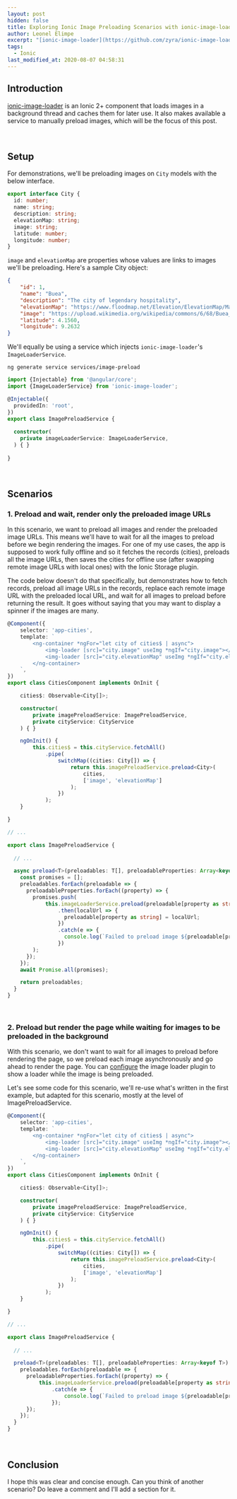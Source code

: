 ```yaml
---
layout: post
hidden: false
title: Exploring Ionic Image Preloading Scenarios with ionic-image-loader
author: Leonel Elimpe
excerpt: "[ionic-image-loader](https://github.com/zyra/ionic-image-loader) is an Ionic 2+ component that loads images in a background thread and caches them for later use. It also makes available a service to manually preload images, which will be the focus of this post."
tags:
  - Ionic
last_modified_at: 2020-08-07 04:58:31
---
```

## Introduction

[ionic-image-loader](https://github.com/zyra/ionic-image-loader) is an Ionic 2+ component that loads images in a background thread and caches them for later use. It also makes available a service to manually preload images, which will be the focus of this post.

<br>

## Setup

For demonstrations, we'll be preloading images on `City` models with the below interface.

```typescript
export interface City {
  id: number;
  name: string;
  description: string;
  elevationMap: string;
  image: string;
  latitude: number;
  longitude: number;
}
```

`image` and `elevationMap` are properties whose values are links to images we'll be preloading. Here's a sample City object:

```json
{
    "id": 1,
    "name": "Buea",
    "description": "The city of legendary hospitality",
    "elevationMap": "https://www.floodmap.net/Elevation/ElevationMap/Maps/?gz=2233410_12",
    "image": "https://upload.wikimedia.org/wikipedia/commons/6/68/Buea_from_Fako.jpg",
    "latitude": 4.1560,
    "longitude": 9.2632
}
```

We'll equally be using a service which injects `ionic-image-loader`'s `ImageLoaderService`.

```
ng generate service services/image-preload
```

```typescript
import {Injectable} from '@angular/core';
import {ImageLoaderService} from 'ionic-image-loader';

@Injectable({
  providedIn: 'root',
})
export class ImagePreloadService {
    
  constructor(
    private imageLoaderService: ImageLoaderService,
  ) { }
    
}
```

<br>

## Scenarios

### 1. Preload and wait, render only the preloaded image URLs

In this scenario, we want to preload all images and render the preloaded image URLs. This means we'll have to wait for all the images to preload before we begin rendering the images. For one of my use cases, the app is supposed to work fully offline and so it fetches the records (cities), preloads all the image URLs, then saves the cities for offline use (after swapping remote image URLs with local ones) with the Ionic Storage plugin.

The code below doesn't do that specifically, but demonstrates how to fetch records, preload all image URLs in the records, replace each remote image URL with the preloaded local URL, and wait for all images to preload before returning the result. It goes without saying that you may want to display a spinner if the images are many.

```typescript
@Component({
    selector: 'app-cities',
    template: `
        <ng-container *ngFor="let city of cities$ | async">
            <img-loader [src]="city.image" useImg *ngIf="city.image"></img-loader>
            <img-loader [src]="city.elevationMap" useImg *ngIf="city.elevationMap"></img-loader>
        </ng-container>
    `,
})
export class CitiesComponent implements OnInit {

    cities$: Observable<City[]>;

    constructor(
        private imagePreloadService: ImagePreloadService,
        private cityService: CityService
    ) { }

    ngOnInit() {
        this.cities$ = this.cityService.fetchAll()
            .pipe(
                switchMap((cities: City[]) => {
                    return this.imagePreloadService.preload<City>(
                        cities,
                        ['image', 'elevationMap']
                    );
                })
            );
    }

}
```

```typescript
// ...

export class ImagePreloadService {
    
  // ...

  async preload<T>(preloadables: T[], preloadableProperties: Array<keyof T>): Promise<T[]> {
    const promises = [];
    preloadables.forEach(preloadable => {
      preloadableProperties.forEach((property) => {
        promises.push(
            this.imageLoaderService.preload(preloadable[property as string])
                .then(localUrl => {
                  preloadable[property as string] = localUrl;
                })
                .catch(e => {
                  console.log(`Failed to preload image ${preloadable[property]}`);
                })
        );
      });
    });
    await Promise.all(promises);

    return preloadables;
  }
}
```

<br>

### 2. Preload but render the page while waiting for images to be preloaded in the background

With this scenario, we don't want to wait for all images to preload before rendering the page, so we preload each image asynchronously and go ahead to render the page. You can [configure](https://github.com/zyra/ionic-image-loader#advanced-usage) the image loader plugin to show a loader while the image is being preloaded.

Let's see some code for this scenario, we'll re-use what's written in the first example, but adapted for this scenario, mostly at the level of ImagePreloadService.

```typescript
@Component({
    selector: 'app-cities',
    template: `
        <ng-container *ngFor="let city of cities$ | async">
            <img-loader [src]="city.image" useImg *ngIf="city.image"></img-loader>
            <img-loader [src]="city.elevationMap" useImg *ngIf="city.elevationMap"></img-loader>
        </ng-container>
    `,
})
export class CitiesComponent implements OnInit {

    cities$: Observable<City[]>;

    constructor(
        private imagePreloadService: ImagePreloadService,
        private cityService: CityService
    ) { }

    ngOnInit() {
        this.cities$ = this.cityService.fetchAll()
            .pipe(
                switchMap((cities: City[]) => {
                    return this.imagePreloadService.preload<City>(
                        cities,
                        ['image', 'elevationMap']
                    );
                })
            );
    }

}
```

```typescript
// ...

export class ImagePreloadService {
    
  // ...

  preload<T>(preloadables: T[], preloadableProperties: Array<keyof T>) {
    preloadables.forEach(preloadable => {
      preloadableProperties.forEach((property) => {
          this.imageLoaderService.preload(preloadable[property as string])
              .catch(e => {
                  console.log(`Failed to preload image ${preloadable[property]}`);
              });
      });
    });
  }
}
```

<br>

## Conclusion

I hope this was clear and concise enough. Can you think of another scenario? Do leave a comment and I'll add a section for it.
